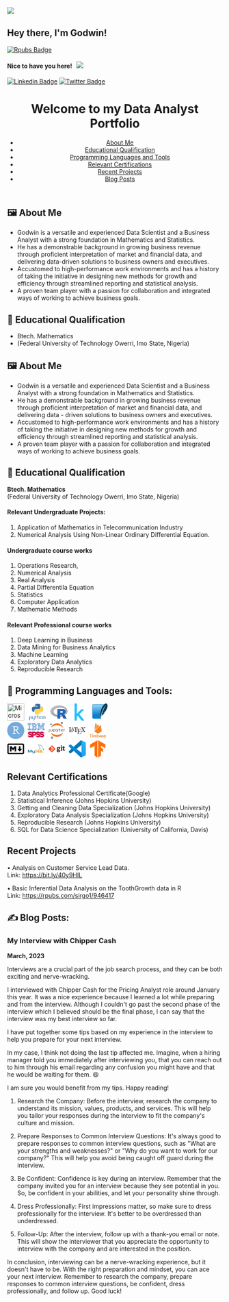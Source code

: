 <div id="header">
   <img src="https://media.giphy.com/media/M9gbBd9nbDrOTu1Mqx/giphy.gif" width="100"/>
  <img  src="https://komarev.com/ghpvc/?username=sirgo1&style=flat-square&color=blue" alt=""/>
  <h2 >
  Hey there, I'm Godwin!
</h2>
  <div id="badges" >
  <a href="https://rpubs.com/sirgo1" target="_blank">
    <img src="https://img.shields.io/badge/Rpubs-Orange?style=for-the-badge&logo=twitter&logoColor=white" alt="Rpubs Badge"/>
  </a>
</div>
  <h4> Nice to have you here! &nbsp
  <img src="https://media.giphy.com/media/hvRJCLFzcasrR4ia7z/giphy.gif" width="30px"/>
 </h4>
  
  [![Linkedin Badge](https://img.shields.io/badge/-Connect_me-blue?style=flat&logo=Linkedin&logoColor=white)](https://linkedin.com/in/godwin-osuji)  [![Twitter Badge](https://img.shields.io/badge/-Follow_me-white?style=flat&logo=Twitter&logoColor=blue)](https://twitter.com/Analyst_Godwin)
  
<html>
<body>
  <header>
    <h1>Welcome to my Data Analyst Portfolio</h1>
    <nav>
      <ul>
        <li><a href="#about-me">About Me</a></li>
        <li><a href="#educational-qualification">Educational Qualification</a></li>
        <li><a href="#programming-languages-and-tools">Programming Languages and Tools</a></li>
        <li><a href="#relevant-certifications">Relevant Certifications</a></li>
        <li><a href="#recent-projects">Recent Projects</a></li>
        <li><a href="#blog-posts">Blog Posts</a></li>
      </ul>
    </nav>
  </header>
  
  <div id="about-me">
    <h2>🖼️ About Me</h2>
    <ul>
      <li>Godwin is a versatile and experienced Data Scientist and a Business Analyst with a strong foundation in Mathematics and Statistics.</li>
      <li>He has a demonstrable background in growing business revenue through proficient interpretation of market and financial data, and delivering data-driven solutions to business owners and executives.</li>
      <li>Accustomed to high-performance work environments and has a history of taking the initiative in designing new methods for growth and efficiency through streamlined reporting and statistical analysis.</li>
      <li>A proven team player with a passion for collaboration and integrated ways of working to achieve business goals.</li>
    </ul>
  </div>

  <div id="educational-qualification">
    <h2>🏫 Educational Qualification</h2>
    <ul>
      <li>Btech. Mathematics</li>
      <li>(Federal University of Technology Owerri, Imo State, Nigeria)</li>
    </ul>
  </div>

  <div id="programming-languages-and-tools">
    <!-- ... (your Programming Languages and Tools content) ... -->
  </div>

  <div id="relevant-certifications">
    <!-- ... (your Relevant Certifications content) ... -->
  </div>

  <div id="recent-projects">
    <!-- ... (your Recent Projects content) ... -->
  </div>

  <div id="blog-posts">
    <!-- ... (your Blog Posts content) ... -->
  </div>
</body>
</html>


  
## 🖼️ About Me

- Godwin is a versatile and experienced Data Scientist and a Business Analyst with a strong foundation in Mathematics and Statistics. 
- He has a demonstrable background in growing business revenue through proficient interpretation of market and financial data, and delivering data - driven solutions to business owners and executives. 
- Accustomed to high-performance work environments and has a history of taking the initiative in designing new methods for growth and efficiency through streamlined reporting and statistical analysis. 
- A proven team player with a passion for collaboration and integrated ways of working to achieve business goals.
  
## 🏫 Educational Qualification
 **Btech. Mathematics** <br />
(Federal University of Technology Owerri, Imo State, Nigeria)
                 
  #### Relevant Undergraduate Projects:
1. Application of Mathematics in Telecommunication Industry
2. Numerical Analysis Using Non-Linear Ordinary Differential Equation.

  #### Undergraduate course works
1. Operations Research, 
2. Numerical Analysis 
3. Real Analysis
4. Partial Differentila Equation
5. Statistics
6. Computer Application
7. Mathematic Methods
  
  #### Relevant Professional course works
1. Deep Learning in Business
2. Data Mining for Business Analytics
3. Machine Learning
4. Exploratory Data Analytics
5. Reproducible Research
 
 ## 🧰 Programming Languages and Tools: 
  <div class="row">
    <img src="https://cdn.cdnlogo.com/logos/m/96/microsoft-excel.png" title="Microsoft Excel" **alt="Microsoft Excel" width="40" height="40"/>&nbsp;
    <img src="https://github.com/devicons/devicon/blob/master/icons/python/python-original-wordmark.svg" title="Python" alt="Python" width="45" height="40"/>&nbsp;
    <img src="https://github.com/devicons/devicon/blob/master/icons/r/r-original.svg" title="R" alt="Rstudio" width="40" height="40"/>&nbsp;
    <img src="https://github.com/devicons/devicon/blob/master/icons/kaggle/kaggle-original.svg" title="Kaggle" alt="Kaggle" width="40" height="40"/>&nbsp;
    <img src="https://github.com/devicons/devicon/blob/master/icons/sqlite/sqlite-original.svg" title="Sqlite" alt="Sqlite" width="40" height="40"/>&nbsp;
  </div>
  
  <div class="row">
    <img src="https://github.com/devicons/devicon/blob/master/icons/rstudio/rstudio-original.svg" title="Rstudio" alt="Rstudio " width="40" height="40"/>&nbsp;
    <img src="https://github.com/devicons/devicon/blob/master/icons/spss/spss-original.svg"  title="SPSS" alt="SPSS" width="40" height="40"/>&nbsp;
    <img src="https://github.com/devicons/devicon/blob/master/icons/jupyter/jupyter-original-wordmark.svg" title="Jupyter" alt="Jupyter" width="40" height="40"/>&nbsp;
    <img src="https://github.com/devicons/devicon/blob/master/icons/latex/latex-original.svg" title="Latex" alt="Latex" width="40" height="40"/>&nbsp;
    <img src="https://github.com/devicons/devicon/blob/master/icons/firebase/firebase-plain-wordmark.svg" title="Firebase" alt="Firebase" width="40" height="40"/>&nbsp;
  </div>
  <div class="row">
    <img src="https://github.com/devicons/devicon/blob/master/icons/markdown/markdown-original.svg" title="Markdown"  alt="Markdown" width="40" height="40"/>&nbsp;
    <img src="https://github.com/devicons/devicon/blob/master/icons/mysql/mysql-original-wordmark.svg" title="MySQL"  alt="MySQL" width="40" height="40"/>&nbsp;
    <img src="https://github.com/devicons/devicon/blob/master/icons/git/git-original-wordmark.svg" title="Git" **alt="Git" width="40" height="40"/>&nbsp;
    <img src="https://github.com/devicons/devicon/blob/master/icons/vscode/vscode-original.svg" title="VSCode " **alt="VSCode" width="40" height="40"/>&nbsp;
    <img src="https://github.com/devicons/devicon/blob/master/icons/tensorflow/tensorflow-original.svg" title="Tensorflow" **alt="Tensorflow" width="40" height="40"/>&nbsp;
  </div>
  
## Relevant Certifications
1. Data Analytics Professional Certificate(Google) 
2. Statistical Inference (Johns Hopkins University)
3. Getting and Cleaning Data Specialization (Johns Hopkins University)
4. Exploratory Data Analysis Specialization (Johns Hopkins University)
5. Reproducible Research (Johns Hopkins University)
6. SQL for Data Science Specialization (University of California, Davis)
  
## Recent Projects
•	Analysis on Customer Service Lead Data. <br />
  Link: https://bit.ly/40y9HIL

•	Basic Inferential Data Analysis on the ToothGrowth data in R <br />
  Link: https://rpubs.com/sirgo1/946417

## :writing_hand: Blog Posts:
    

### My Interview with Chipper Cash
**March, 2023** <br />
  
Interviews are a crucial part of the job search process, and they can be both exciting and nerve-wracking.

I interviewed with Chipper Cash for the Pricing Analyst role around January this year. It was a nice experience because I learned a lot while preparing and from the interview. Although I couldn't go past the second phase of the interview which I believed should be the final phase, I can say that the interview was my best interview so far.

I have put together some tips based on my experience in the interview to help you prepare for your next interview.

In my case, I think not doing the last tip affected me. Imagine, when a hiring manager told you immediately after interviewing you, that you can reach out to him through his email regarding any confusion you might have and that he would be waiting for them. 😆

I am sure you would benefit from my tips. Happy reading!

1. Research the Company: Before the interview, research the company to understand its mission, values, products, and services. This will help you tailor your responses during the interview to fit the company's culture and mission.

2. Prepare Responses to Common Interview Questions: It's always good to prepare responses to common interview questions, such as "What are your strengths and weaknesses?" or "Why do you want to work for our company?" This will help you avoid being caught off guard during the interview.

3. Be Confident: Confidence is key during an interview. Remember that the company invited you for an interview because they see potential in you. So, be confident in your abilities, and let your personality shine through.

4. Dress Professionally: First impressions matter, so make sure to dress professionally for the interview. It's better to be overdressed than underdressed.

5. Follow-Up: After the interview, follow up with a thank-you email or note. This will show the interviewer that you appreciate the opportunity to interview with the company and are interested in the position.

In conclusion, interviewing can be a nerve-wracking experience, but it doesn't have to be. With the right preparation and mindset, you can ace your next interview. Remember to research the company, prepare responses to common interview questions, be confident, dress professionally, and follow up. Good luck!

<!---
sirgo1/sirgo1 is a ✨ special ✨ repository because its `README.md` (this file) appears on your GitHub profile.
You can click the Preview link to take a look at your changes.
--->
